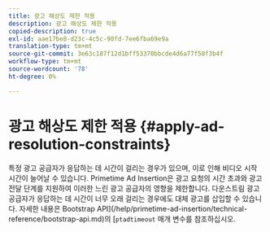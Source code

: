 ```yaml
---
title: 광고 해상도 제한 적용
description: 광고 해상도 제한 적용
copied-description: true
exl-id: aae17be8-d23c-4c5c-90fd-7ee6fba69e9a
translation-type: tm+mt
source-git-commit: 3e63c187f12d1bff53370bbcde4d6a77f58f3b4f
workflow-type: tm+mt
source-wordcount: '78'
ht-degree: 0%

---
```


# 광고 해상도 제한 적용 {#apply-ad-resolution-constraints}

특정 광고 공급자가 응답하는 데 시간이 걸리는 경우가 있으며, 이로 인해 비디오 시작 시간이 늘어날 수 있습니다. Primetime Ad Insertion은 광고 요청의 시간 초과와 광고 전달 단계를 지원하여 이러한 느린 광고 공급자의 영향을 제한합니다.  다운스트림 광고 공급자가 응답하는 데 시간이 너무 오래 걸리는 경우에도 대체 광고를 삽입할 수 있습니다.  자세한 내용은 Bootstrap API](/help/primetime-ad-insertion/technical-reference/bootstrap-api.md)의 [`ptadtimeout` 매개 변수를 참조하십시오.
